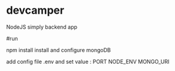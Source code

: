# devcamper 
NodeJS simply backend app

#run

npm install
install and configure mongoDB

add config file .env and set value :
PORT
NODE_ENV
MONGO_URI
